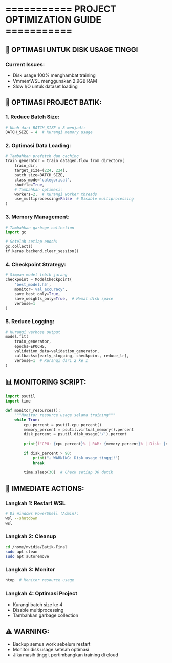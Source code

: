 # =========== PROJECT OPTIMIZATION GUIDE ===========

## 🚨 OPTIMASI UNTUK DISK USAGE TINGGI

### Current Issues:
- Disk usage 100% menghambat training
- VmmemWSL menggunakan 2.9GB RAM
- Slow I/O untuk dataset loading

## 🔧 OPTIMASI PROJECT BATIK:

### 1. **Reduce Batch Size:**
```python
# Ubah dari BATCH_SIZE = 8 menjadi:
BATCH_SIZE = 4  # Kurangi memory usage
```

### 2. **Optimasi Data Loading:**
```python
# Tambahkan prefetch dan caching
train_generator = train_datagen.flow_from_directory(
    train_dir,
    target_size=(224, 224),
    batch_size=BATCH_SIZE,
    class_mode='categorical',
    shuffle=True,
    # Tambahkan optimasi:
    workers=2,  # Kurangi worker threads
    use_multiprocessing=False  # Disable multiprocessing
)
```

### 3. **Memory Management:**
```python
# Tambahkan garbage collection
import gc

# Setelah setiap epoch:
gc.collect()
tf.keras.backend.clear_session()
```

### 4. **Checkpoint Strategy:**
```python
# Simpan model lebih jarang
checkpoint = ModelCheckpoint(
    'best_model.h5',
    monitor='val_accuracy',
    save_best_only=True,
    save_weights_only=True,  # Hemat disk space
    verbose=1
)
```

### 5. **Reduce Logging:**
```python
# Kurangi verbose output
model.fit(
    train_generator,
    epochs=EPOCHS,
    validation_data=validation_generator,
    callbacks=[early_stopping, checkpoint, reduce_lr],
    verbose=1  # Kurangi dari 2 ke 1
)
```

## 📊 MONITORING SCRIPT:
```python
import psutil
import time

def monitor_resources():
    """Monitor resource usage selama training"""
    while True:
        cpu_percent = psutil.cpu_percent()
        memory_percent = psutil.virtual_memory().percent
        disk_percent = psutil.disk_usage('/').percent
        
        print(f"CPU: {cpu_percent}% | RAM: {memory_percent}% | Disk: {disk_percent}%")
        
        if disk_percent > 90:
            print("⚠️ WARNING: Disk usage tinggi!")
            break
            
        time.sleep(30)  # Check setiap 30 detik
```

## 🎯 IMMEDIATE ACTIONS:

### **Langkah 1: Restart WSL**
```bash
# Di Windows PowerShell (Admin):
wsl --shutdown
wsl
```

### **Langkah 2: Cleanup**
```bash
cd /home/nvidia/Batik-Final
sudo apt clean
sudo apt autoremove
```

### **Langkah 3: Monitor**
```bash
htop  # Monitor resource usage
```

### **Langkah 4: Optimasi Project**
- Kurangi batch size ke 4
- Disable multiprocessing
- Tambahkan garbage collection

## ⚠️ WARNING:
- Backup semua work sebelum restart
- Monitor disk usage setelah optimasi
- Jika masih tinggi, pertimbangkan training di cloud 
